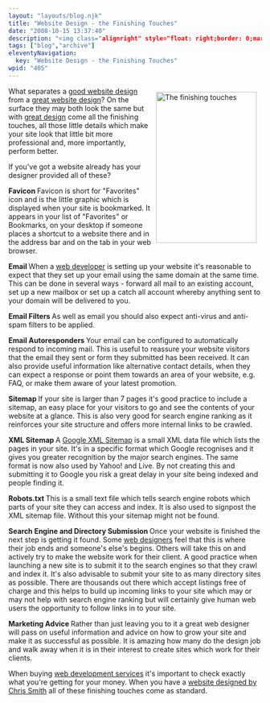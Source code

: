 ```yaml
---
layout: "layouts/blog.njk"
title: "Website Design - the Finishing Touches"
date: "2008-10-15 13:37:40"
description: "<img class="alignright" style="float: right;border: 0;margin: 10px" src="http://www"
tags: ["blog","archive"]
eleventyNavigation:
  key: "Website Design - the Finishing Touches"
wpid: "405"
---
```

<img class="alignright" style="float: right;border: 0;margin: 10px" src="http://www.chris-smith-web.com/wp/wp-content/uploads/2008/10/cupcake.jpg" alt="The finishing touches" width="200" height="300" />What separates a <a href="http://www.chris-smith-web.com/wp" target="_self">good website design</a> from a <a href="http://www.chris-smith-web.com/wp/?page_id=9" target="_self">great website design</a>? On the surface they may both look the same but with <a href="http://www.chris-smith-web.com/wp" target="_self">great design</a> come all the finishing touches, all those little details which make your site look that little bit more professional and, more importantly, perform better.

If you've got a website already has your designer provided all of these?

<strong>Favicon
</strong>Favicon is short for "Favorites" icon and is the little graphic which is displayed when your site is bookmarked. It appears in your list of "Favorites" or Bookmarks, on your desktop if someone places a shortcut to a website there and in the address bar and on the tab in your web browser.

<strong>Email
</strong>When a <a href="http://www.chris-smith-web.com/wp" target="_self">web developer</a> is setting up your website it's reasonable to expect that they set up your email using the same domain at the same time. This can be done in several ways - forward all mail to an existing account, set up a new mailbox or set up a catch all account whereby anything sent to your domain will be delivered to you.

<strong>Email Filters
</strong>As well as email you should also expect anti-virus and anti-spam filters to be applied.

<strong>Email Autoresponders
</strong>Your email can be configured to automatically respond to incoming mail. This is useful to reassure your website visitors that the email they sent or form they submitted has been received. It can also provide useful information like alternative contact details, when they can expect a response or point them towards an area of your website, e.g. FAQ, or make them aware of your latest promotion.

<strong>Sitemap
</strong>If your site is larger than 7 pages it's good practice to include a sitemap, an easy place for your visitors to go and see the contents of your website at a glance. This is also very good for search engine ranking as it reinforces your site structure and offers more internal links to be crawled.

<strong>XML Sitemap
</strong>A <a href="https://www.google.com/webmasters/tools/docs/en/protocol.html" target="_blank">Google XML Sitemap</a> is a small XML data file which lists the pages in your site. It's in a specific format which Google recognises and it gives you greater recognition by the major search engines. The same format is now also used by Yahoo! and Live. By not creating this and submitting it to Google you risk a great delay in your site being indexed and people finding it.

<strong>Robots.txt
</strong>This is a small text file which tells search engine robots which parts of your site they can access and index. It is also used to signpost the XML sitemap file. Without this your sitemap might not be found.

<strong>Search Engine and Directory Submission
</strong>Once your website is finished the next step is getting it found. Some <a href="http://www.chris-smith-web.com/wp" target="_self">web designers</a> feel that this is where their job ends and someone's else's begins. Others will take this on and actively try to make the website work for their client. A good practice when launching a new site is to submit it to the search engines so that they crawl and index it. It's also advisable to submit your site to as many directory sites as possible. There are thousands out there which accept listings free of charge and this helps to build up incoming links to your site which may or may not help with search engine ranking but will certainly give human web users the opportunity to follow links in to your site.

<strong>Marketing Advice
</strong>Rather than just leaving you to it a great web designer will pass on useful information and advice on how to grow your site and make it as successful as possible. It is amazing how many do the design job and walk away when it is in their interest to create sites which work for their clients.

When buying <a href="http://www.chris-smith-web.com/wp" target="_self">web development services</a> it's important to check exactly what you're getting for your money. When you have a <a href="http://www.chris-smith-web.com/wp" target="_self">website designed by Chris Smith</a> all of these finishing touches come as standard.